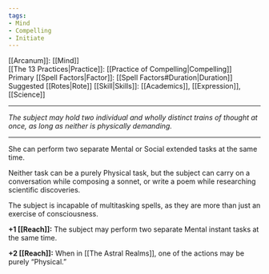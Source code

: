 ```yaml
---
tags:
- Mind
- Compelling
- Initiate
---
```


[[Arcanum]]: [[Mind]]\
[[The 13 Practices|Practice]]: [[Practice of Compelling|Compelling]]\
Primary [[Spell Factors|Factor]]: [[Spell Factors#Duration|Duration]]\
Suggested [[Rotes|Rote]] [[Skill|Skills]]: [[Academics]], [[Expression]], [[Science]]

---

_The subject may hold two individual and wholly distinct trains of thought at once, as long as neither is physically demanding._

---

She can perform two separate Mental or Social extended tasks at the same time. 

Neither task can be a purely Physical task, but the subject can carry on a conversation while composing a sonnet, or write a poem while researching scientific discoveries.

The subject is incapable of multitasking spells, as they are more than just an exercise of consciousness.

**+1 [[Reach]]:** The subject may perform two separate Mental instant tasks at the same time.

**+2 [[Reach]]:** When in [[The Astral Realms]], one of the actions may be purely “Physical.”